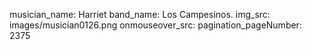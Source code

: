 musician_name: Harriet
band_name: Los Campesinos.
img_src: images/musician0126.png
onmouseover_src: 
pagination_pageNumber: 2375